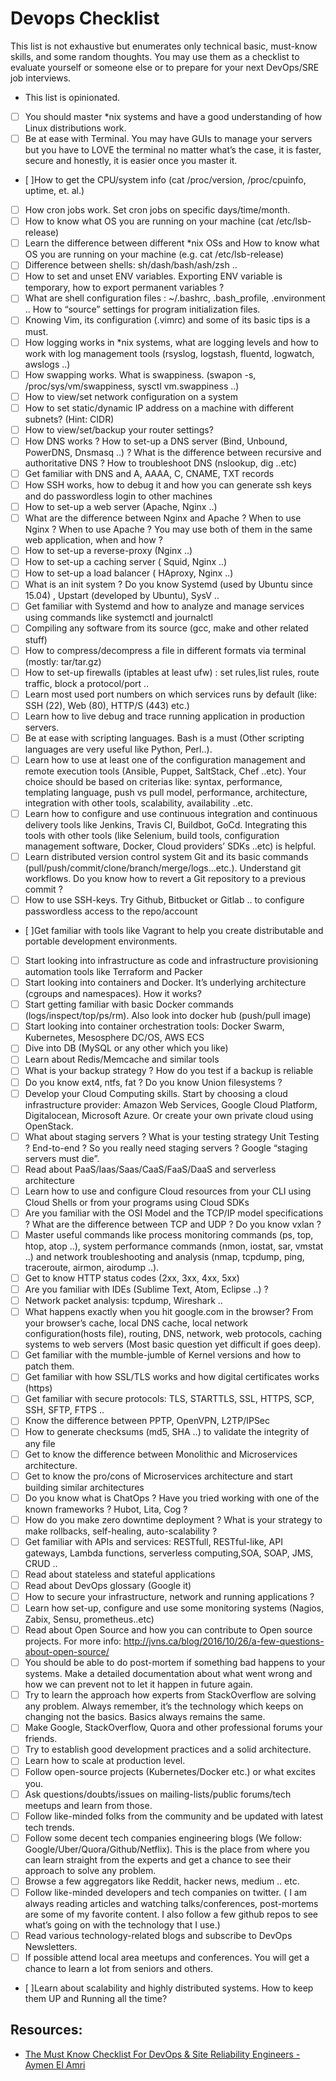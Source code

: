 # Devops Checklist

 This list is not exhaustive but enumerates only technical basic, must-know skills, and some random thoughts. You may use them as a checklist to evaluate yourself or someone else or to prepare for your next DevOps/SRE job interviews.

- This list is opinionated.


- [ ] You should master *nix systems and have a good understanding of how Linux distributions work.
- [ ] Be at ease with Terminal. You may have GUIs to manage your servers but you have to LOVE the terminal no matter what’s the case, it is faster, secure and honestly, it is easier once you master it.
- [ ]How to get the CPU/system info (cat /proc/version, /proc/cpuinfo, uptime, et. al.)
- [ ] How cron jobs work. Set cron jobs on specific days/time/month.
- [ ] How to know what OS you are running on your machine (cat /etc/lsb-release)
- [ ] Learn the difference between different *nix OSs and How to know what OS you are running on your machine (e.g. cat /etc/lsb-release)
- [ ] Difference between shells: sh/dash/bash/ash/zsh ..
- [ ] How to set and unset ENV variables. Exporting ENV variable is temporary, how to export permanent variables ?
- [ ] What are shell configuration files : ~/.bashrc, .bash_profile, .environment .. How to “source” settings for program initialization files.
- [ ] Knowing Vim, its configuration (.vimrc) and some of its basic tips is a must.
- [ ] How logging works in *nix systems, what are logging levels and how to work with log management tools (rsyslog, logstash, fluentd, logwatch, awslogs ..)
- [ ] How swapping works. What is swappiness. (swapon -s, /proc/sys/vm/swappiness, sysctl vm.swappiness ..)
- [ ] How to view/set network configuration on a system
- [ ] How to set static/dynamic IP address on a machine with different subnets? (Hint: CIDR)
- [ ] How to view/set/backup your router settings?
- [ ] How DNS works ? How to set-up a DNS server (Bind, Unbound, PowerDNS, Dnsmasq ..) ? What is the difference between recursive and authoritative DNS ? How to troubleshoot DNS (nslookup, dig ..etc)
- [ ] Get familiar with DNS and A, AAAA, C, CNAME, TXT records
- [ ] How SSH works, how to debug it and how you can generate ssh keys and do passwordless login to other machines
- [ ] How to set-up a web server (Apache, Nginx ..)
- [ ] What are the difference between Nginx and Apache ? When to use Nginx ? When to use Apache ? You may use both of them in the same web application, when and how ?
- [ ] How to set-up a reverse-proxy (Nginx ..)
- [ ] How to set-up a caching server ( Squid, Nginx ..)
- [ ] How to set-up a load balancer ( HAproxy, Nginx ..)
- [ ] What is an init system ? Do you know Systemd (used by Ubuntu since 15.04) , Upstart (developed by Ubuntu), SysV ..
- [ ] Get familiar with Systemd and how to analyze and manage services using commands like systemctl and journalctl
- [ ] Compiling any software from its source (gcc, make and other related stuff)
- [ ] How to compress/decompress a file in different formats via terminal (mostly: tar/tar.gz)
- [ ] How to set-up firewalls (iptables at least ufw) : set rules,list rules, route traffic, block a protocol/port ..
- [ ] Learn most used port numbers on which services runs by default (like: SSH (22), Web (80), HTTP/S (443) etc.)
- [ ] Learn how to live debug and trace running application in production servers.
- [ ] Be at ease with scripting languages. Bash is a must (Other scripting languages are very useful like Python, Perl..).
- [ ] Learn how to use at least one of the configuration management and remote execution tools (Ansible, Puppet, SaltStack, Chef ..etc). Your choice should be based on criterias like: syntax, performance, templating language, push vs pull model, performance, architecture, integration with other tools, scalability, availability ..etc.
- [ ] Learn how to configure and use continuous integration and continuous delivery tools like Jenkins, Travis CI, Buildbot, GoCd. Integrating this tools with other tools (like Selenium, build tools, configuration management software, Docker, Cloud providers’ SDKs ..etc) is helpful.
- [ ] Learn distributed version control system Git and its basic commands (pull/push/commit/clone/branch/merge/logs…etc.). Understand git workflows. Do you know how to revert a Git repository to a previous commit ?
- [ ] How to use SSH-keys. Try Github, Bitbucket or Gitlab .. to configure passwordless access to the repo/account
- [ ]Get familiar with tools like Vagrant to help you create distributable and portable development environments.
- [ ] Start looking into infrastructure as code and infrastructure provisioning automation tools like Terraform and Packer
- [ ] Start looking into containers and Docker. It’s underlying architecture (cgroups and namespaces). How it works?
- [ ] Start getting familiar with basic Docker commands (logs/inspect/top/ps/rm). Also look into docker hub (push/pull image)
- [ ] Start looking into container orchestration tools: Docker Swarm, Kubernetes, Mesosphere DC/OS, AWS ECS
- [ ] Dive into DB (MySQL or any other which you like)
- [ ] Learn about Redis/Memcache and similar tools
- [ ] What is your backup strategy ? How do you test if a backup is reliable
- [ ] Do you know ext4, ntfs, fat ? Do you know Union filesystems ?
- [ ] Develop your Cloud Computing skills. Start by choosing a cloud infrastructure provider: Amazon Web Services, Google Cloud Platform, Digitalocean, Microsoft Azure. Or create your own private cloud using OpenStack.
- [ ] What about staging servers ? What is your testing strategy Unit Testing ? End-to-end ? So you really need staging servers ? Google “staging servers must die”.
- [ ] Read about PaaS/Iaas/Saas/CaaS/FaaS/DaaS and serverless architecture
- [ ] Learn how to use and configure Cloud resources from your CLI using Cloud Shells or from your programs using Cloud SDKs
- [ ] Are you familiar with the OSI Model and the TCP/IP model specifications ? What are the difference between TCP and UDP ? Do you know vxlan ?
- [ ] Master useful commands like process monitoring commands (ps, top, htop, atop ..), system performance commands (nmon, iostat, sar, vmstat ..) and network troubleshooting and analysis (nmap, tcpdump, ping, traceroute, airmon, airodump ..).
- [ ] Get to know HTTP status codes (2xx, 3xx, 4xx, 5xx)
- [ ] Are you familiar with IDEs (Sublime Text, Atom, Eclipse ..) ?
- [ ] Network packet analysis: tcpdump, Wireshark ..
- [ ] What happens exactly when you hit google.com in the browser? From your browser’s cache, local DNS cache, local network configuration(hosts file), routing, DNS, network, web protocols, caching systems to web servers (Most basic question yet difficult if goes deep).
- [ ] Get familiar with the mumble-jumble of Kernel versions and how to patch them.
- [ ] Get familiar with how SSL/TLS works and how digital certificates works (https)
- [ ] Get familiar with secure protocols: TLS, STARTTLS, SSL, HTTPS, SCP, SSH, SFTP, FTPS ..
- [ ] Know the difference between PPTP, OpenVPN, L2TP/IPSec
- [ ] How to generate checksums (md5, SHA ..) to validate the integrity of any file
- [ ] Get to know the difference between Monolithic and Microservices architecture.
- [ ] Get to know the pro/cons of Microservices architecture and start building similar architectures
- [ ] Do you know what is ChatOps ? Have you tried working with one of the known frameworks ? Hubot, Lita, Cog ?
- [ ] How do you make zero downtime deployment ? What is your strategy to make rollbacks, self-healing, auto-scalability ?
- [ ] Get familiar with APIs and services: RESTfull, RESTful-like, API gateways, Lambda functions, serverless computing,SOA, SOAP, JMS, CRUD ..
- [ ] Read about stateless and stateful applications
- [ ] Read about DevOps glossary (Google it)
- [ ] How to secure your infrastructure, network and running applications ?
- [ ] Learn how set-up, configure and use some monitoring systems (Nagios, Zabix, Sensu, prometheus..etc)
- [ ] Read about Open Source and how you can contribute to Open source projects. For more info: http://jvns.ca/blog/2016/10/26/a-few-questions-about-open-source/
- [ ] You should be able to do post-mortem if something bad happens to your systems. Make a detailed documentation about what went wrong and how we can prevent not to let it happen in future again.
- [ ] Try to learn the approach how experts from StackOverflow are solving any problem. Always remember, it’s the technology which keeps on changing not the basics. Basics always remains the same.
- [ ] Make Google, StackOverflow, Quora and other professional forums your friends.
- [ ] Try to establish good development practices and a solid architecture.
- [ ] Learn how to scale at production level.
- [ ] Follow open-source projects (Kubernetes/Docker etc.) or what excites you.
- [ ] Ask questions/doubts/issues on mailing-lists/public forums/tech meetups and learn from those.
- [ ] Follow like-minded folks from the community and be updated with latest tech trends.
- [ ] Follow some decent tech companies engineering blogs (We follow: Google/Uber/Quora/Github/Netflix). This is the place from where you can learn straight from the experts and get a chance to see their approach to solve any problem.
- [ ] Browse a few aggregators like Reddit, hacker news, medium .. etc.
- [ ] Follow like-minded developers and tech companies on twitter. ( I am always reading articles and watching talks/conferences, post-mortems are some of my favorite content. I also follow a few github repos to see what’s going on with the technology that I use.)
- [ ] Read various technology-related blogs and subscribe to DevOps Newsletters.
- [ ] If possible attend local area meetups and conferences. You will get a chance to learn a lot from seniors and others.
- [ ]Learn about scalability and highly distributed systems. How to keep them UP and Running all the time?


## Resources: 

- [The Must Know Checklist For DevOps & Site Reliability Engineers - Aymen El Amri](https://medium.com/faun/the-must-know-checklist-for-devops-system-reliability-engineers-f74c1cbf259d)